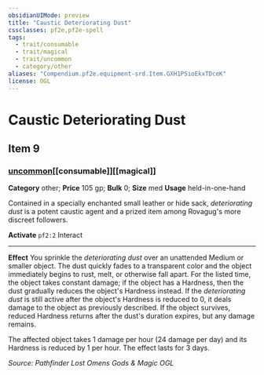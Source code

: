 ```yaml
---
obsidianUIMode: preview
title: "Caustic Deteriorating Dust"
cssclasses: pf2e,pf2e-spell
tags:
  - trait/consumable
  - trait/magical
  - trait/uncommon
  - category/other
aliases: "Compendium.pf2e.equipment-srd.Item.GXH1PSioEkxTDceK"
license: OGL
---
```

# Caustic Deteriorating Dust
## Item 9
### [uncommon](uncommon "Uncommon Rarity Trait")[[consumable]][[magical]]

**Category** other; 
**Price** 105 gp; 
**Bulk** 0; **Size** med
**Usage** held-in-one-hand

Contained in a specially enchanted small leather or hide sack, _deteriorating dust_ is a potent caustic agent and a prized item among Rovagug's more discreet followers.

**Activate** `pf2:2` Interact

* * *

**Effect** You sprinkle the _deteriorating dust_ over an unattended Medium or smaller object. The dust quickly fades to a transparent color and the object immediately begins to rust, melt, or otherwise fall apart. For the listed time, the object takes constant damage; if the object has a Hardness, then the dust gradually reduces the object's Hardness instead. If the _deteriorating dust_ is still active after the object's Hardness is reduced to 0, it deals damage to the object as previously described. If the object survives, reduced Hardness returns after the dust's duration expires, but any damage remains.

The affected object takes 1 damage per hour (24 damage per day) and its Hardness is reduced by 1 per hour. The effect lasts for 3 days.

*Source: Pathfinder Lost Omens Gods & Magic*
*OGL*
